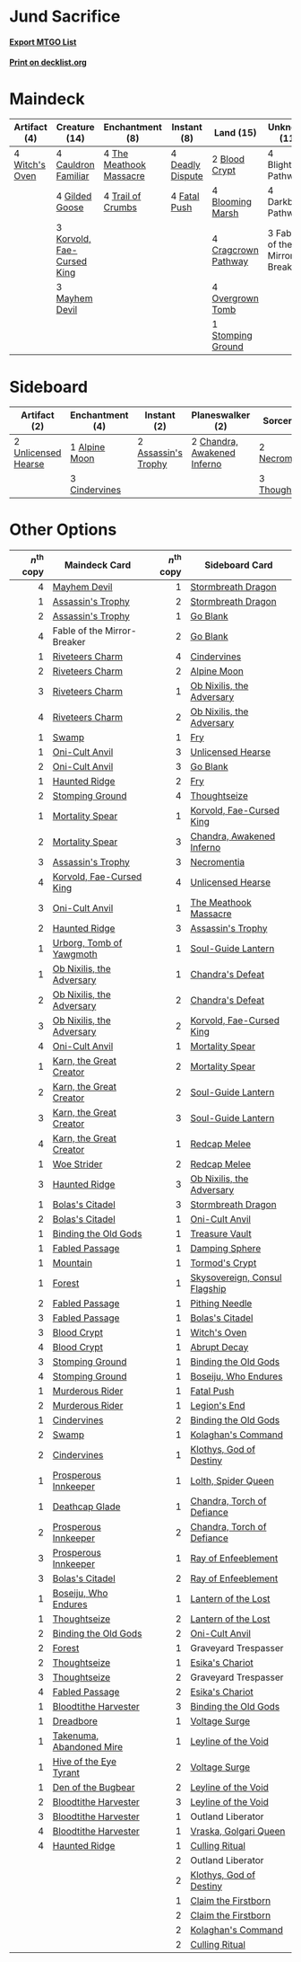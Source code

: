 # Jund Sacrifice

#### [Export MTGO List](../collection/Jund%20Sacrifice/Jund%20Sacrifice.txt)
#### [Print on decklist.org](http://decklist.org/?deckmain=4%09Blightstep%20Pathway%0A2%09Blood%20Crypt%0A4%09Blooming%20Marsh%0A4%09Cauldron%20Familiar%0A4%09Cragcrown%20Pathway%0A4%09Darkbore%20Pathway%0A4%09Deadly%20Dispute%0A3%09Fable%20of%20the%20Mirror-Breaker%0A4%09Fatal%20Push%0A4%09Gilded%20Goose%0A3%09Korvold,%20Fae-Cursed%20King%0A3%09Mayhem%20Devil%0A4%09Overgrown%20Tomb%0A1%09Stomping%20Ground%0A4%09The%20Meathook%20Massacre%0A4%09Trail%20of%20Crumbs%0A4%09Witch's%20Oven&deckside=1%09Alpine%20Moon%0A2%09Assassin's%20Trophy%0A2%09Chandra,%20Awakened%20Inferno%0A3%09Cindervines%0A2%09Necromentia%0A3%09Thoughtseize%0A2%09Unlicensed%20Hearse)
# Maindeck

|                                      Artifact (4)                                       |                                            Creature (14)                                            |                                         Enchantment (8)                                          |                                        Instant (8)                                        |                                          Land (15)                                           |        Unknown (11)         |
|-----------------------------------------------------------------------------------------|-----------------------------------------------------------------------------------------------------|--------------------------------------------------------------------------------------------------|-------------------------------------------------------------------------------------------|----------------------------------------------------------------------------------------------|-----------------------------|
|4 [Witch's Oven](http://gatherer.wizards.com/Pages/Card/Details.aspx?multiverseid=473199)|4 [Cauldron Familiar](http://gatherer.wizards.com/Pages/Card/Details.aspx?multiverseid=473043)       |4 [The Meathook Massacre](http://gatherer.wizards.com/Pages/Card/Details.aspx?multiverseid=534886)|4 [Deadly Dispute](http://gatherer.wizards.com/Pages/Card/Details.aspx?multiverseid=527381)|2 [Blood Crypt](http://gatherer.wizards.com/Pages/Card/Details.aspx?multiverseid=97102)       |4 Blightstep Pathway         |
|                                                                                         |4 [Gilded Goose](http://gatherer.wizards.com/Pages/Card/Details.aspx?multiverseid=473122)            |4 [Trail of Crumbs](http://gatherer.wizards.com/Pages/Card/Details.aspx?multiverseid=473141)      |4 [Fatal Push](http://gatherer.wizards.com/Pages/Card/Details.aspx?multiverseid=423724)    |4 [Blooming Marsh](http://gatherer.wizards.com/Pages/Card/Details.aspx?multiverseid=417816)   |4 Darkbore Pathway           |
|                                                                                         |3 [Korvold, Fae-Cursed King](http://gatherer.wizards.com/Pages/Card/Details.aspx?multiverseid=476047)|                                                                                                  |                                                                                           |4 [Cragcrown Pathway](http://gatherer.wizards.com/Pages/Card/Details.aspx?multiverseid=491915)|3 Fable of the Mirror-Breaker|
|                                                                                         |3 [Mayhem Devil](http://gatherer.wizards.com/Pages/Card/Details.aspx?multiverseid=461131)            |                                                                                                  |                                                                                           |4 [Overgrown Tomb](http://gatherer.wizards.com/Pages/Card/Details.aspx?multiverseid=405103)   |                             |
|                                                                                         |                                                                                                     |                                                                                                  |                                                                                           |1 [Stomping Ground](http://gatherer.wizards.com/Pages/Card/Details.aspx?multiverseid=405110)  |                             |


# Sideboard

|                                         Artifact (2)                                         |                                    Enchantment (4)                                     |                                         Instant (2)                                          |                                           Planeswalker (2)                                           |                                       Sorcery (5)                                       |
|----------------------------------------------------------------------------------------------|----------------------------------------------------------------------------------------|----------------------------------------------------------------------------------------------|------------------------------------------------------------------------------------------------------|-----------------------------------------------------------------------------------------|
|2 [Unlicensed Hearse](http://gatherer.wizards.com/Pages/Card/Details.aspx?multiverseid=555447)|1 [Alpine Moon](http://gatherer.wizards.com/Pages/Card/Details.aspx?multiverseid=447264)|2 [Assassin's Trophy](http://gatherer.wizards.com/Pages/Card/Details.aspx?multiverseid=452902)|2 [Chandra, Awakened Inferno](http://gatherer.wizards.com/Pages/Card/Details.aspx?multiverseid=466881)|2 [Necromentia](http://gatherer.wizards.com/Pages/Card/Details.aspx?multiverseid=485439) |
|                                                                                              |3 [Cindervines](http://gatherer.wizards.com/Pages/Card/Details.aspx?multiverseid=457305)|                                                                                              |                                                                                                      |3 [Thoughtseize](http://gatherer.wizards.com/Pages/Card/Details.aspx?multiverseid=438676)|


# Other Options

|*n*<sup>th</sup> copy|                                           Maindeck Card                                            |*n*<sup>th</sup> copy|                                             Sideboard Card                                             |
|--------------------:|----------------------------------------------------------------------------------------------------|--------------------:|--------------------------------------------------------------------------------------------------------|
|                    4|[Mayhem Devil](http://gatherer.wizards.com/Pages/Card/Details.aspx?multiverseid=461131)             |                    1|[Stormbreath Dragon](http://gatherer.wizards.com/Pages/Card/Details.aspx?multiverseid=373679)           |
|                    1|[Assassin's Trophy](http://gatherer.wizards.com/Pages/Card/Details.aspx?multiverseid=452902)        |                    2|[Stormbreath Dragon](http://gatherer.wizards.com/Pages/Card/Details.aspx?multiverseid=373679)           |
|                    2|[Assassin's Trophy](http://gatherer.wizards.com/Pages/Card/Details.aspx?multiverseid=452902)        |                    1|[Go Blank](http://gatherer.wizards.com/Pages/Card/Details.aspx?multiverseid=513549)                     |
|                    4|Fable of the Mirror-Breaker                                                                         |                    2|[Go Blank](http://gatherer.wizards.com/Pages/Card/Details.aspx?multiverseid=513549)                     |
|                    1|[Riveteers Charm](http://gatherer.wizards.com/Pages/Card/Details.aspx?multiverseid=555418)          |                    4|[Cindervines](http://gatherer.wizards.com/Pages/Card/Details.aspx?multiverseid=457305)                  |
|                    2|[Riveteers Charm](http://gatherer.wizards.com/Pages/Card/Details.aspx?multiverseid=555418)          |                    2|[Alpine Moon](http://gatherer.wizards.com/Pages/Card/Details.aspx?multiverseid=447264)                  |
|                    3|[Riveteers Charm](http://gatherer.wizards.com/Pages/Card/Details.aspx?multiverseid=555418)          |                    1|[Ob Nixilis, the Adversary](http://gatherer.wizards.com/Pages/Card/Details.aspx?multiverseid=555407)    |
|                    4|[Riveteers Charm](http://gatherer.wizards.com/Pages/Card/Details.aspx?multiverseid=555418)          |                    2|[Ob Nixilis, the Adversary](http://gatherer.wizards.com/Pages/Card/Details.aspx?multiverseid=555407)    |
|                    1|[Swamp](http://gatherer.wizards.com/Pages/Card/Details.aspx?multiverseid=439858)                    |                    1|[Fry](http://gatherer.wizards.com/Pages/Card/Details.aspx?multiverseid=466894)                          |
|                    1|[Oni-Cult Anvil](http://gatherer.wizards.com/Pages/Card/Details.aspx?multiverseid=548543)           |                    3|[Unlicensed Hearse](http://gatherer.wizards.com/Pages/Card/Details.aspx?multiverseid=555447)            |
|                    2|[Oni-Cult Anvil](http://gatherer.wizards.com/Pages/Card/Details.aspx?multiverseid=548543)           |                    3|[Go Blank](http://gatherer.wizards.com/Pages/Card/Details.aspx?multiverseid=513549)                     |
|                    1|[Haunted Ridge](http://gatherer.wizards.com/Pages/Card/Details.aspx?multiverseid=535061)            |                    2|[Fry](http://gatherer.wizards.com/Pages/Card/Details.aspx?multiverseid=466894)                          |
|                    2|[Stomping Ground](http://gatherer.wizards.com/Pages/Card/Details.aspx?multiverseid=405110)          |                    4|[Thoughtseize](http://gatherer.wizards.com/Pages/Card/Details.aspx?multiverseid=438676)                 |
|                    1|[Mortality Spear](http://gatherer.wizards.com/Pages/Card/Details.aspx?multiverseid=513699)          |                    1|[Korvold, Fae-Cursed King](http://gatherer.wizards.com/Pages/Card/Details.aspx?multiverseid=476047)     |
|                    2|[Mortality Spear](http://gatherer.wizards.com/Pages/Card/Details.aspx?multiverseid=513699)          |                    3|[Chandra, Awakened Inferno](http://gatherer.wizards.com/Pages/Card/Details.aspx?multiverseid=466881)    |
|                    3|[Assassin's Trophy](http://gatherer.wizards.com/Pages/Card/Details.aspx?multiverseid=452902)        |                    3|[Necromentia](http://gatherer.wizards.com/Pages/Card/Details.aspx?multiverseid=485439)                  |
|                    4|[Korvold, Fae-Cursed King](http://gatherer.wizards.com/Pages/Card/Details.aspx?multiverseid=476047) |                    4|[Unlicensed Hearse](http://gatherer.wizards.com/Pages/Card/Details.aspx?multiverseid=555447)            |
|                    3|[Oni-Cult Anvil](http://gatherer.wizards.com/Pages/Card/Details.aspx?multiverseid=548543)           |                    1|[The Meathook Massacre](http://gatherer.wizards.com/Pages/Card/Details.aspx?multiverseid=534886)        |
|                    2|[Haunted Ridge](http://gatherer.wizards.com/Pages/Card/Details.aspx?multiverseid=535061)            |                    3|[Assassin's Trophy](http://gatherer.wizards.com/Pages/Card/Details.aspx?multiverseid=452902)            |
|                    1|[Urborg, Tomb of Yawgmoth](http://gatherer.wizards.com/Pages/Card/Details.aspx?multiverseid=383425) |                    1|[Soul-Guide Lantern](http://gatherer.wizards.com/Pages/Card/Details.aspx?multiverseid=476488)           |
|                    1|[Ob Nixilis, the Adversary](http://gatherer.wizards.com/Pages/Card/Details.aspx?multiverseid=555407)|                    1|[Chandra's Defeat](http://gatherer.wizards.com/Pages/Card/Details.aspx?multiverseid=430775)             |
|                    2|[Ob Nixilis, the Adversary](http://gatherer.wizards.com/Pages/Card/Details.aspx?multiverseid=555407)|                    2|[Chandra's Defeat](http://gatherer.wizards.com/Pages/Card/Details.aspx?multiverseid=430775)             |
|                    3|[Ob Nixilis, the Adversary](http://gatherer.wizards.com/Pages/Card/Details.aspx?multiverseid=555407)|                    2|[Korvold, Fae-Cursed King](http://gatherer.wizards.com/Pages/Card/Details.aspx?multiverseid=476047)     |
|                    4|[Oni-Cult Anvil](http://gatherer.wizards.com/Pages/Card/Details.aspx?multiverseid=548543)           |                    1|[Mortality Spear](http://gatherer.wizards.com/Pages/Card/Details.aspx?multiverseid=513699)              |
|                    1|[Karn, the Great Creator](http://gatherer.wizards.com/Pages/Card/Details.aspx?multiverseid=460928)  |                    2|[Mortality Spear](http://gatherer.wizards.com/Pages/Card/Details.aspx?multiverseid=513699)              |
|                    2|[Karn, the Great Creator](http://gatherer.wizards.com/Pages/Card/Details.aspx?multiverseid=460928)  |                    2|[Soul-Guide Lantern](http://gatherer.wizards.com/Pages/Card/Details.aspx?multiverseid=476488)           |
|                    3|[Karn, the Great Creator](http://gatherer.wizards.com/Pages/Card/Details.aspx?multiverseid=460928)  |                    3|[Soul-Guide Lantern](http://gatherer.wizards.com/Pages/Card/Details.aspx?multiverseid=476488)           |
|                    4|[Karn, the Great Creator](http://gatherer.wizards.com/Pages/Card/Details.aspx?multiverseid=460928)  |                    1|[Redcap Melee](http://gatherer.wizards.com/Pages/Card/Details.aspx?multiverseid=473097)                 |
|                    1|[Woe Strider](http://gatherer.wizards.com/Pages/Card/Details.aspx?multiverseid=476374)              |                    2|[Redcap Melee](http://gatherer.wizards.com/Pages/Card/Details.aspx?multiverseid=473097)                 |
|                    3|[Haunted Ridge](http://gatherer.wizards.com/Pages/Card/Details.aspx?multiverseid=535061)            |                    3|[Ob Nixilis, the Adversary](http://gatherer.wizards.com/Pages/Card/Details.aspx?multiverseid=555407)    |
|                    1|[Bolas's Citadel](http://gatherer.wizards.com/Pages/Card/Details.aspx?multiverseid=461006)          |                    3|[Stormbreath Dragon](http://gatherer.wizards.com/Pages/Card/Details.aspx?multiverseid=373679)           |
|                    2|[Bolas's Citadel](http://gatherer.wizards.com/Pages/Card/Details.aspx?multiverseid=461006)          |                    1|[Oni-Cult Anvil](http://gatherer.wizards.com/Pages/Card/Details.aspx?multiverseid=548543)               |
|                    1|[Binding the Old Gods](http://gatherer.wizards.com/Pages/Card/Details.aspx?multiverseid=503822)     |                    1|[Treasure Vault](http://gatherer.wizards.com/Pages/Card/Details.aspx?multiverseid=527548)               |
|                    1|[Fabled Passage](http://gatherer.wizards.com/Pages/Card/Details.aspx?multiverseid=473206)           |                    1|[Damping Sphere](http://gatherer.wizards.com/Pages/Card/Details.aspx?multiverseid=443101)               |
|                    1|[Mountain](http://gatherer.wizards.com/Pages/Card/Details.aspx?multiverseid=439859)                 |                    1|[Tormod's Crypt](http://gatherer.wizards.com/Pages/Card/Details.aspx?multiverseid=389723)               |
|                    1|[Forest](http://gatherer.wizards.com/Pages/Card/Details.aspx?multiverseid=439860)                   |                    1|[Skysovereign, Consul Flagship](http://gatherer.wizards.com/Pages/Card/Details.aspx?multiverseid=417807)|
|                    2|[Fabled Passage](http://gatherer.wizards.com/Pages/Card/Details.aspx?multiverseid=473206)           |                    1|[Pithing Needle](http://gatherer.wizards.com/Pages/Card/Details.aspx?multiverseid=129526)               |
|                    3|[Fabled Passage](http://gatherer.wizards.com/Pages/Card/Details.aspx?multiverseid=473206)           |                    1|[Bolas's Citadel](http://gatherer.wizards.com/Pages/Card/Details.aspx?multiverseid=461006)              |
|                    3|[Blood Crypt](http://gatherer.wizards.com/Pages/Card/Details.aspx?multiverseid=97102)               |                    1|[Witch's Oven](http://gatherer.wizards.com/Pages/Card/Details.aspx?multiverseid=473199)                 |
|                    4|[Blood Crypt](http://gatherer.wizards.com/Pages/Card/Details.aspx?multiverseid=97102)               |                    1|[Abrupt Decay](http://gatherer.wizards.com/Pages/Card/Details.aspx?multiverseid=456061)                 |
|                    3|[Stomping Ground](http://gatherer.wizards.com/Pages/Card/Details.aspx?multiverseid=405110)          |                    1|[Binding the Old Gods](http://gatherer.wizards.com/Pages/Card/Details.aspx?multiverseid=503822)         |
|                    4|[Stomping Ground](http://gatherer.wizards.com/Pages/Card/Details.aspx?multiverseid=405110)          |                    1|[Boseiju, Who Endures](http://gatherer.wizards.com/Pages/Card/Details.aspx?multiverseid=548579)         |
|                    1|[Murderous Rider](http://gatherer.wizards.com/Pages/Card/Details.aspx?multiverseid=473059)          |                    1|[Fatal Push](http://gatherer.wizards.com/Pages/Card/Details.aspx?multiverseid=423724)                   |
|                    2|[Murderous Rider](http://gatherer.wizards.com/Pages/Card/Details.aspx?multiverseid=473059)          |                    1|[Legion's End](http://gatherer.wizards.com/Pages/Card/Details.aspx?multiverseid=466860)                 |
|                    1|[Cindervines](http://gatherer.wizards.com/Pages/Card/Details.aspx?multiverseid=457305)              |                    2|[Binding the Old Gods](http://gatherer.wizards.com/Pages/Card/Details.aspx?multiverseid=503822)         |
|                    2|[Swamp](http://gatherer.wizards.com/Pages/Card/Details.aspx?multiverseid=439858)                    |                    1|[Kolaghan's Command](http://gatherer.wizards.com/Pages/Card/Details.aspx?multiverseid=394613)           |
|                    2|[Cindervines](http://gatherer.wizards.com/Pages/Card/Details.aspx?multiverseid=457305)              |                    1|[Klothys, God of Destiny](http://gatherer.wizards.com/Pages/Card/Details.aspx?multiverseid=476471)      |
|                    1|[Prosperous Innkeeper](http://gatherer.wizards.com/Pages/Card/Details.aspx?multiverseid=527487)     |                    1|[Lolth, Spider Queen](http://gatherer.wizards.com/Pages/Card/Details.aspx?multiverseid=527399)          |
|                    1|[Deathcap Glade](http://gatherer.wizards.com/Pages/Card/Details.aspx?multiverseid=541137)           |                    1|[Chandra, Torch of Defiance](http://gatherer.wizards.com/Pages/Card/Details.aspx?multiverseid=417683)   |
|                    2|[Prosperous Innkeeper](http://gatherer.wizards.com/Pages/Card/Details.aspx?multiverseid=527487)     |                    2|[Chandra, Torch of Defiance](http://gatherer.wizards.com/Pages/Card/Details.aspx?multiverseid=417683)   |
|                    3|[Prosperous Innkeeper](http://gatherer.wizards.com/Pages/Card/Details.aspx?multiverseid=527487)     |                    1|[Ray of Enfeeblement](http://gatherer.wizards.com/Pages/Card/Details.aspx?multiverseid=527403)          |
|                    3|[Bolas's Citadel](http://gatherer.wizards.com/Pages/Card/Details.aspx?multiverseid=461006)          |                    2|[Ray of Enfeeblement](http://gatherer.wizards.com/Pages/Card/Details.aspx?multiverseid=527403)          |
|                    1|[Boseiju, Who Endures](http://gatherer.wizards.com/Pages/Card/Details.aspx?multiverseid=548579)     |                    1|[Lantern of the Lost](http://gatherer.wizards.com/Pages/Card/Details.aspx?multiverseid=541135)          |
|                    1|[Thoughtseize](http://gatherer.wizards.com/Pages/Card/Details.aspx?multiverseid=438676)             |                    2|[Lantern of the Lost](http://gatherer.wizards.com/Pages/Card/Details.aspx?multiverseid=541135)          |
|                    2|[Binding the Old Gods](http://gatherer.wizards.com/Pages/Card/Details.aspx?multiverseid=503822)     |                    2|[Oni-Cult Anvil](http://gatherer.wizards.com/Pages/Card/Details.aspx?multiverseid=548543)               |
|                    2|[Forest](http://gatherer.wizards.com/Pages/Card/Details.aspx?multiverseid=439860)                   |                    1|Graveyard Trespasser                                                                                    |
|                    2|[Thoughtseize](http://gatherer.wizards.com/Pages/Card/Details.aspx?multiverseid=438676)             |                    1|[Esika's Chariot](http://gatherer.wizards.com/Pages/Card/Details.aspx?multiverseid=503783)              |
|                    3|[Thoughtseize](http://gatherer.wizards.com/Pages/Card/Details.aspx?multiverseid=438676)             |                    2|Graveyard Trespasser                                                                                    |
|                    4|[Fabled Passage](http://gatherer.wizards.com/Pages/Card/Details.aspx?multiverseid=473206)           |                    2|[Esika's Chariot](http://gatherer.wizards.com/Pages/Card/Details.aspx?multiverseid=503783)              |
|                    1|[Bloodtithe Harvester](http://gatherer.wizards.com/Pages/Card/Details.aspx?multiverseid=541102)     |                    3|[Binding the Old Gods](http://gatherer.wizards.com/Pages/Card/Details.aspx?multiverseid=503822)         |
|                    1|[Dreadbore](http://gatherer.wizards.com/Pages/Card/Details.aspx?multiverseid=430622)                |                    1|[Voltage Surge](http://gatherer.wizards.com/Pages/Card/Details.aspx?multiverseid=548476)                |
|                    1|[Takenuma, Abandoned Mire](http://gatherer.wizards.com/Pages/Card/Details.aspx?multiverseid=548591) |                    1|[Leyline of the Void](http://gatherer.wizards.com/Pages/Card/Details.aspx?multiverseid=107682)          |
|                    1|[Hive of the Eye Tyrant](http://gatherer.wizards.com/Pages/Card/Details.aspx?multiverseid=527545)   |                    2|[Voltage Surge](http://gatherer.wizards.com/Pages/Card/Details.aspx?multiverseid=548476)                |
|                    1|[Den of the Bugbear](http://gatherer.wizards.com/Pages/Card/Details.aspx?multiverseid=527541)       |                    2|[Leyline of the Void](http://gatherer.wizards.com/Pages/Card/Details.aspx?multiverseid=107682)          |
|                    2|[Bloodtithe Harvester](http://gatherer.wizards.com/Pages/Card/Details.aspx?multiverseid=541102)     |                    3|[Leyline of the Void](http://gatherer.wizards.com/Pages/Card/Details.aspx?multiverseid=107682)          |
|                    3|[Bloodtithe Harvester](http://gatherer.wizards.com/Pages/Card/Details.aspx?multiverseid=541102)     |                    1|Outland Liberator                                                                                       |
|                    4|[Bloodtithe Harvester](http://gatherer.wizards.com/Pages/Card/Details.aspx?multiverseid=541102)     |                    1|[Vraska, Golgari Queen](http://gatherer.wizards.com/Pages/Card/Details.aspx?multiverseid=452963)        |
|                    4|[Haunted Ridge](http://gatherer.wizards.com/Pages/Card/Details.aspx?multiverseid=535061)            |                    1|[Culling Ritual](http://gatherer.wizards.com/Pages/Card/Details.aspx?multiverseid=513664)               |
|                     |                                                                                                    |                    2|Outland Liberator                                                                                       |
|                     |                                                                                                    |                    2|[Klothys, God of Destiny](http://gatherer.wizards.com/Pages/Card/Details.aspx?multiverseid=476471)      |
|                     |                                                                                                    |                    1|[Claim the Firstborn](http://gatherer.wizards.com/Pages/Card/Details.aspx?multiverseid=473080)          |
|                     |                                                                                                    |                    2|[Claim the Firstborn](http://gatherer.wizards.com/Pages/Card/Details.aspx?multiverseid=473080)          |
|                     |                                                                                                    |                    2|[Kolaghan's Command](http://gatherer.wizards.com/Pages/Card/Details.aspx?multiverseid=394613)           |
|                     |                                                                                                    |                    2|[Culling Ritual](http://gatherer.wizards.com/Pages/Card/Details.aspx?multiverseid=513664)               |

